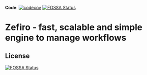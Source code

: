 **Code**: [![codecov](https://codecov.io/gh/zefiroproj/zefiro/graph/badge.svg?token=5DgmM1KzuQ)](https://codecov.io/gh/zefiroproj/zefiro)
[![FOSSA Status](https://app.fossa.com/api/projects/git%2Bgithub.com%2Fzefiroproj%2Fzefiro.svg?type=shield)](https://app.fossa.com/projects/git%2Bgithub.com%2Fzefiroproj%2Fzefiro?ref=badge_shield)

# Zefiro - fast, scalable and simple engine to manage workflows

## License
[![FOSSA Status](https://app.fossa.com/api/projects/git%2Bgithub.com%2Fzefiroproj%2Fzefiro.svg?type=large)](https://app.fossa.com/projects/git%2Bgithub.com%2Fzefiroproj%2Fzefiro?ref=badge_large)